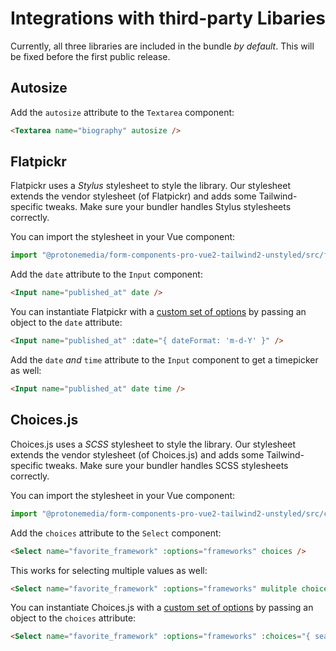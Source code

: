 # Integrations with third-party Libaries

Currently, all three libraries are included in the bundle *by default*. This will be fixed before the first public release.

## Autosize

Add the `autosize` attribute to the `Textarea` component:

```html
<Textarea name="biography" autosize />
```

## Flatpickr

Flatpickr uses a *Stylus* stylesheet to style the library. Our stylesheet extends the vendor stylesheet (of Flatpickr) and adds some Tailwind-specific tweaks. Make sure your bundler handles Stylus stylesheets correctly.

You can import the stylesheet in your Vue component:

```js
import "@protonemedia/form-components-pro-vue2-tailwind2-unstyled/src/flatpickr.styl"
```

Add the `date` attribute to the `Input` component:

```html
<Input name="published_at" date />
```

You can instantiate Flatpickr with a [custom set of options](https://flatpickr.js.org/options/) by passing an object to the `date` attribute:

```html
<Input name="published_at" :date="{ dateFormat: 'm-d-Y' }" />
```

Add the `date` *and* `time` attribute to the `Input` component to get a timepicker as well:

```html
<Input name="published_at" date time />
```

## Choices.js

Choices.js uses a *SCSS* stylesheet to style the library. Our stylesheet extends the vendor stylesheet (of Choices.js) and adds some Tailwind-specific tweaks. Make sure your bundler handles SCSS stylesheets correctly.

You can import the stylesheet in your Vue component:

```js
import "@protonemedia/form-components-pro-vue2-tailwind2-unstyled/src/choices.scss"
```

Add the `choices` attribute to the `Select` component:

```html
<Select name="favorite_framework" :options="frameworks" choices />
```

This works for selecting multiple values as well:

```html
<Select name="favorite_framework" :options="frameworks" mulitple choices />
```

You can instantiate Choices.js with a [custom set of options](https://github.com/jshjohnson/Choices#setup) by passing an object to the `choices` attribute:

```html
<Select name="favorite_framework" :options="frameworks" :choices="{ searchEnabled: false }" />
```